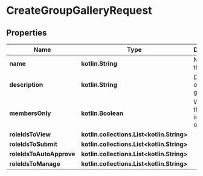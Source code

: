 
# CreateGroupGalleryRequest

## Properties
Name | Type | Description | Notes
------------ | ------------- | ------------- | -------------
**name** | **kotlin.String** | Name of the gallery. | 
**description** | **kotlin.String** | Description of the gallery. |  [optional]
**membersOnly** | **kotlin.Boolean** | Whether the gallery is members only. |  [optional]
**roleIdsToView** | **kotlin.collections.List&lt;kotlin.String&gt;** |   |  [optional]
**roleIdsToSubmit** | **kotlin.collections.List&lt;kotlin.String&gt;** |   |  [optional]
**roleIdsToAutoApprove** | **kotlin.collections.List&lt;kotlin.String&gt;** |   |  [optional]
**roleIdsToManage** | **kotlin.collections.List&lt;kotlin.String&gt;** |   |  [optional]



